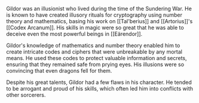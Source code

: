 Gildor was an illusionist who lived during the time of the Sundering War. He is known to have created illusory rituals for cryptography using number theory and mathematics, basing his work on [[Tal'berius]] and [[Artorius]]'s [[Codex Arcanum]]. His skills in magic were so great that he was able to deceive even the most powerful beings in [[Eärendor]].

Gildor's knowledge of mathematics and number theory enabled him to create intricate codes and ciphers that were unbreakable by any mortal means. He used these codes to protect valuable information and secrets, ensuring that they remained safe from prying eyes. His illusions were so convincing that even dragons fell for them.

Despite his great talents, Gildor had a few flaws in his character. He tended to be arrogant and proud of his skills, which often led him into conflicts with other sorcerers.
